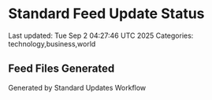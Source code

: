 # Standard Feed Update Status
Last updated: Tue Sep  2 04:27:46 UTC 2025
Categories: technology,business,world

## Feed Files Generated

Generated by Standard Updates Workflow
